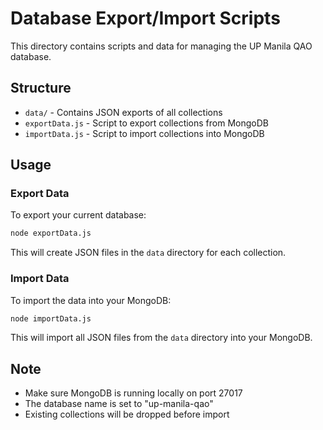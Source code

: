 # Database Export/Import Scripts

This directory contains scripts and data for managing the UP Manila QAO database.

## Structure
- `data/` - Contains JSON exports of all collections
- `exportData.js` - Script to export collections from MongoDB
- `importData.js` - Script to import collections into MongoDB

## Usage

### Export Data
To export your current database:
```bash
node exportData.js
```
This will create JSON files in the `data` directory for each collection.

### Import Data
To import the data into your MongoDB:
```bash
node importData.js
```
This will import all JSON files from the `data` directory into your MongoDB.

## Note
- Make sure MongoDB is running locally on port 27017
- The database name is set to "up-manila-qao"
- Existing collections will be dropped before import

